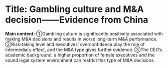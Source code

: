 # Title: Gambling culture and M&A decision——Evidence from China

**Main content:** ①Gambling culture is significantly positively associated with making M&A decisions and results in worse long-term M&A performance. ②Risk-taking level and executives’ overconfidence play the role of intermediary effect, and the M&A type gives further evidence. ③The CEO’s academic background, a higher proportion of female executives and the sound legal system environment can restrict this type of M&A decisions.

